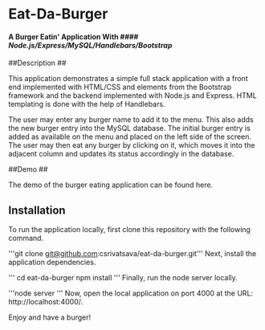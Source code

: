 # Eat-Da-Burger

#### A Burger Eatin' Application With #### *Node.js/Express/MySQL/Handlebars/Bootstrap*

##Description ##

This application demonstrates a simple full stack application with a front end implemented with HTML/CSS and elements from the Bootstrap framework and the backend implemented with Node.js and Express. HTML templating is done with the help of Handlebars.

The user may enter any burger name to add it to the menu. This also adds the new burger entry into the MySQL database. The initial burger entry is added as available on the menu and placed on the left side of the screen. The user may then eat any burger by clicking on it, which moves it into the adjacent column and updates its status accordingly in the database.

##Demo ##

The demo of the burger eating application can be found here.

## Installation ##

To run the application locally, first clone this repository with the following command.

'''git clone git@github.com:csrivatsava/eat-da-burger.git'''
Next, install the application dependencies.

'''
cd eat-da-burger
npm install
'''
Finally, run the node server locally.

'''node server '''
Now, open the local application on port 4000 at the URL: http://localhost:4000/.

Enjoy and have a burger!